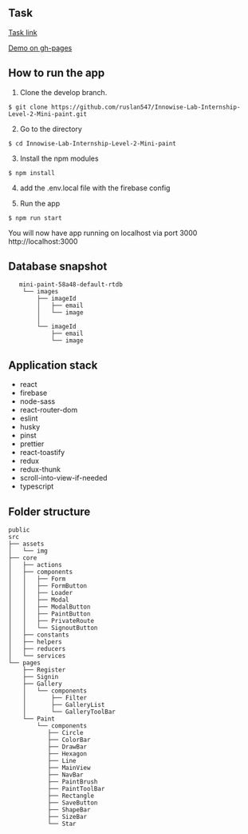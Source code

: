 ## Task

[Task link](https://docs.google.com/document/d/1K79_NA4lMYfqQiIJGqLDek1K9z-oc2qg8n4AvrN1PXE/edit)

[Demo on gh-pages](https://ruslan547.github.io/Innowise-Lab-Internship-Level-2-Mini-paint/)

## How to run the app

1. Clone the develop branch.

`$ git clone https://github.com/ruslan547/Innowise-Lab-Internship-Level-2-Mini-paint.git`

2. Go to the directory

`$ cd Innowise-Lab-Internship-Level-2-Mini-paint`

3. Install the npm modules

`$ npm install`

4. add the .env.local file with the firebase config

5. Run the app

`$ npm run start`


You will now have app running on localhost via port 3000  http://localhost:3000

## Database snapshot

```
   mini-paint-58a48-default-rtdb
    └── images
        ├── imageId
        │   ├── email
        │   └── image
        │
        └── imageId
            ├── email
            └── image
```

## Application stack

* react
* firebase
* node-sass
* react-router-dom
* eslint
* husky
* pinst
* prettier
* react-toastify
* redux
* redux-thunk
* scroll-into-view-if-needed
* typescript

## Folder structure

```
public
src
├── assets
│   └── img
├── core
│   ├── actions
│   ├── components
│   │   ├── Form
│   │   ├── FormButton
│   │   ├── Loader
│   │   ├── Modal
│   │   ├── ModalButton
│   │   ├── PaintButton
│   │   ├── PrivateRoute
│   │   └── SignoutButton
│   ├── constants
│   ├── helpers
│   ├── reducers
│   └── services
└── pages
    ├── Register
    ├── Signin
    ├── Gallery
    │   └── components
    │       ├── Filter
    │       ├── GalleryList
    │       └── GalleryToolBar
    └── Paint
        └── components
           ├── Circle
           ├── ColorBar
           ├── DrawBar
           ├── Hexagon
           ├── Line
           ├── MainView
           ├── NavBar
           ├── PaintBrush
           ├── PaintToolBar
           ├── Rectangle
           ├── SaveButton
           ├── ShapeBar
           ├── SizeBar
           └── Star
```
